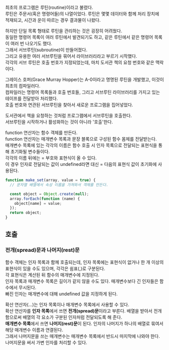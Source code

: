 최초의 프로그램은 루틴(routine)이라고 불렸다.  
루틴은 주문서(혹은 명령어들)의 나열이었다. 루틴은 몇몇 데이터와 함께 처리 장치에 적재되고, 시간과 운이 따르는 경우 결과물이 나왔다.

하지만 단일 목록 형태로 루틴을 관리하는 것은 굉장히 어려웠다.  
동일한 명령어 목록이 여러 루틴에서 발견되기도 하고, 같은 루틴에서 같은 명령어 목록이 여러 번 나오기도 했다.  
그래서 서브루틴(subroutine)이 만들어졌다.  
그리고 유용한 여러 서브루틴을 묶어서 라이브러리라고 부르기 시작했다.  
각각의 서브 루틴은 호출 번호가 지정되었는데, 마치 도서관 책의 요청 번호와 같은 맥락이다.

그레이스 호퍼(Grace Murray Hopper)는 A-0이라고 명명된 루틴을 개발했고, 이것이 최초의 컴파일러다.  
컴파일러는 명령어 목록들과 호출 번호들, 그리고 서브루틴 라이브러리를 가지고 있는 테이프를 전달받아 처리했다.  
호출 번호와 연관된 서브루틴을 찾아서 새로운 프로그램을 집어넣었다.

도서관에서 책을 요청하는 것처럼 프로그램에서 서브루틴을 호출한다.  
서브루틴을 시작하거나 활성화하는 것이 아니라 '호출'한다.

function 연산자는 함수 객체를 만든다.  
function 연산자는 매개변수 목록과 문장 블록으로 구성된 함수 몸체를 전달받는다.  
매개변수 목록에 있는 각각의 이름은 함수 호출 시 인자 목록으로 전달되는 표현식을 통해 초기화될 변수들이다.  
각각의 이름 뒤에는 = 부호와 표현식이 올 수 있다.  
이 경우 인자로 전달되는 값이 undefined라면 대신 = 다음의 표현식 값이 초기화에 사용된다.

```js
function make_set(array, value = true) {
  // 문자열 배열에서 속성 이름을 가져와서 객체를 만든다.

  const object = Object.create(null);
  array.forEach(function (name) {
    object[name] = value;
  });
  return object;
}
```

## 호출

### 전개(spread)문과 나머지(rest)문

함수 객체는 인자 목록과 함께 호출되는데, 인자 목록에는 표현식이 없거나 한 개 이상의 표현식이 있을 수도 있으며, 각각은 쉼표(,)로 구분된다.  
각 표현식은 계산된 뒤 함수의 매개변수에 지정된다.  
인자 목록과 매개변수 목록은 길이가 같지 않을 수도 있다. 매개변수보다 긴 인자들은 함수에서 무시된다.  
빠진 인자는 매개변수에 대해 undefined 값을 지정하게 된다.

확산 연산자(...)는 인자 목록이나 매개변수 목록에서 사용할 수 있다.  
확산 연산자를 **인자 목록**에서 쓰면 **전개(spread)문**이라고 부른다.
배열을 받아서 전개함으로써 배열의 각 요소가 구분된 인자처럼 전달되도록 해 준다.  
**매개변수 목록**에서 쓰면 **나머지(rest)문**이 된다.
인자의 나머지가 하나의 배열로 묶여서 해당 매개변수 이름과 연결된다.  
그래서 나머지문을 쓰는 매개변수는 매개변수 목록에서 반드시 마지막에 나와야 한다.  
나머지문을 써서 가변 인자를 처리할 수 있다.
